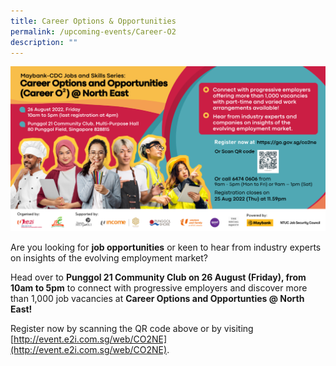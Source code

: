 ```yaml
---
title: Career Options & Opportunities
permalink: /upcoming-events/Career-O2
description: ""
---
```

![](/images/O2%20FB%20Post%20(3).png)

Are you looking for **job opportunities** or keen to hear from industry experts on insights of the evolving employment market?

Head over to **Punggol 21 Community Club on 26 August (Friday), from 10am to 5pm** to connect with progressive employers and discover more than 1,000 job vacancies at **Career Options and Opportunties @ North East!**

Register now by scanning the QR code above or by visiting [http://event.e2i.com.sg/web/CO2NE](http://event.e2i.com.sg/web/CO2NE).
